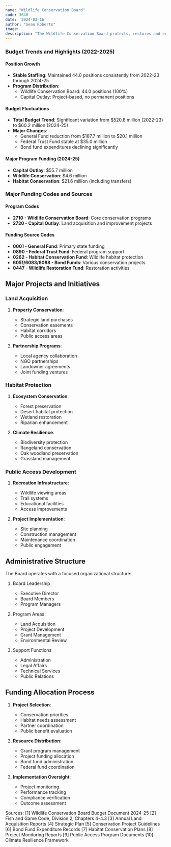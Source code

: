 ```yaml
---
name: "Wildlife Conservation Board"
code: 3640
date: '2024-03-16'
author: "Sean Roberts"
image: 
description: "The Wildlife Conservation Board protects, restores and enhances California's natural resources for wildlife and public enjoyment through partnerships with conservation groups, government agencies, and the public."
---
```


### Budget Trends and Highlights (2022-2025)

#### Position Growth
- **Stable Staffing**: Maintained 44.0 positions consistently from 2022-23 through 2024-25
- **Program Distribution**:
  - Wildlife Conservation Board: 44.0 positions (100%)
  - Capital Outlay: Project-based, no permanent positions

#### Budget Fluctuations
- **Total Budget Trend**: Significant variation from $520.8 million (2022-23) to $60.2 million (2024-25)
- **Major Changes**:
  - General Fund reduction from $187.7 million to $20.1 million
  - Federal Trust Fund stable at $35.0 million
  - Bond fund expenditures declining significantly

#### Major Program Funding (2024-25)
- **Capital Outlay**: $55.7 million
- **Wildlife Conservation**: $4.6 million
- **Habitat Conservation**: $21.6 million (including transfers)

### Major Funding Codes and Sources

#### Program Codes
- **2710 - Wildlife Conservation Board**: Core conservation programs
- **2720 - Capital Outlay**: Land acquisition and improvement projects

#### Funding Source Codes
- **0001 - General Fund**: Primary state funding
- **0890 - Federal Trust Fund**: Federal program support
- **0262 - Habitat Conservation Fund**: Wildlife habitat protection
- **6051/6083/6088 - Bond Funds**: Various conservation projects
- **0447 - Wildlife Restoration Fund**: Restoration activities

## Major Projects and Initiatives

### Land Acquisition

1. **Property Conservation**:
   - Strategic land purchases
   - Conservation easements
   - Habitat corridors
   - Public access areas

2. **Partnership Programs**:
   - Local agency collaboration
   - NGO partnerships
   - Landowner agreements
   - Joint funding ventures

### Habitat Protection

1. **Ecosystem Conservation**:
   - Forest preservation
   - Desert habitat protection
   - Wetland restoration
   - Riparian enhancement

2. **Climate Resilience**:
   - Biodiversity protection
   - Rangeland conservation
   - Oak woodland preservation
   - Grassland management

### Public Access Development

1. **Recreation Infrastructure**:
   - Wildlife viewing areas
   - Trail systems
   - Educational facilities
   - Access improvements

2. **Project Implementation**:
   - Site planning
   - Construction management
   - Maintenance coordination
   - Public engagement

## Administrative Structure

The Board operates with a focused organizational structure:

1. Board Leadership
   - Executive Director
   - Board Members
   - Program Managers

2. Program Areas
   - Land Acquisition
   - Project Development
   - Grant Management
   - Environmental Review

3. Support Functions
   - Administration
   - Legal Affairs
   - Technical Services
   - Public Relations

## Funding Allocation Process

1. **Project Selection**:
   - Conservation priorities
   - Habitat needs assessment
   - Partner coordination
   - Public benefit evaluation

2. **Resource Distribution**:
   - Grant program management
   - Project funding allocation
   - Bond fund administration
   - Federal fund coordination

3. **Implementation Oversight**:
   - Project monitoring
   - Performance tracking
   - Compliance verification
   - Outcome assessment

Sources:
[1] Wildlife Conservation Board Budget Document 2024-25
[2] Fish and Game Code, Division 2, Chapters 4-4.3
[3] Annual Land Acquisition Reports
[4] Strategic Plan
[5] Conservation Project Guidelines
[6] Bond Fund Expenditure Records
[7] Habitat Conservation Plans
[8] Project Monitoring Reports
[9] Public Access Program Documents
[10] Climate Resilience Framework 